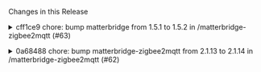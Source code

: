 Changes in this Release

<details><summary>cff1ce9 chore: bump matterbridge from 1.5.1 to 1.5.2 in /matterbridge-zigbee2mqtt (#63)</summary>
chore: bump matterbridge from 1.5.1 to 1.5.2 in /matterbridge-zigbee2mqtt (#63)

Bumps [matterbridge](https://github.com/Luligu/matterbridge) from 1.5.1
to 1.5.2.
<details>
<summary>Release notes</summary>
<p><em>Sourced from <a
href="https://github.com/Luligu/matterbridge/releases">matterbridge's
releases</a>.</em></p>
<blockquote>
<h2>Release 1.5.2</h2>
<h2>[1.5.2] - 2024-08-30</h2>
<h3>Added</h3>
<ul>
<li>[frontend]: Added a confirmation message for removing and disabling
plugins.</li>
<li>[matterbridge cli]: Added the parameter <code>-sudo</code> to force
the use of sudo when installing or updating a package (this is useful
when the internal logic is not working in your setup).</li>
<li>[matterbridge cli]: Added the parameter <code>-nosudo</code> to
force not using sudo when installing or updating a package (this is
useful when the internal logic is not working in your setup).</li>
</ul>
<h3>Changed</h3>
<ul>
<li>[package]: Update dependencies.</li>
<li>[spawn]: Modified the install or update function to add more info in
the log.</li>
</ul>
<!-- raw HTML omitted -->
</blockquote>
</details>
<details>
<summary>Changelog</summary>
<p><em>Sourced from <a
href="https://github.com/Luligu/matterbridge/blob/main/CHANGELOG.md">matterbridge's
changelog</a>.</em></p>
<blockquote>
<h2>[1.5.2] - 2024-08-30</h2>
<h3>Added</h3>
<ul>
<li>[frontend]: Added a confirmation message for removing and disabling
plugins.</li>
<li>[matterbridge cli]: Added the parameter <code>-sudo</code> to force
the use of sudo when installing or updating a package (this is useful
when the internal logic is not working in your setup).</li>
<li>[matterbridge cli]: Added the parameter <code>-nosudo</code> to
force not using sudo when installing or updating a package (this is
useful when the internal logic is not working in your setup).</li>
</ul>
<h3>Changed</h3>
<ul>
<li>[package]: Update dependencies.</li>
<li>[spawn]: Modified the install or update function to add more info in
the log.</li>
</ul>
<!-- raw HTML omitted -->
</blockquote>
</details>
<details>
<summary>Commits</summary>
<ul>
<li><a
href="https://github.com/Luligu/matterbridge/commit/f088173647e6cce3649f05673b16806c50c30744"><code>f088173</code></a>
Merge pull request <a
href="https://redirect.github.com/Luligu/matterbridge/issues/115">#115</a>
from Luligu/dev</li>
<li><a
href="https://github.com/Luligu/matterbridge/commit/d77cd3dab42a4c6b81a95813b11b3d214309e4ed"><code>d77cd3d</code></a>
Release 1.5.2</li>
<li><a
href="https://github.com/Luligu/matterbridge/commit/3f6c11115d764082d791ffa4873accc805b4ab55"><code>3f6c111</code></a>
Release 1.5.2</li>
<li><a
href="https://github.com/Luligu/matterbridge/commit/a2c4fd7c50ccb0a817908d073e6ed83c75628eb0"><code>a2c4fd7</code></a>
1.5.2-beta2</li>
<li><a
href="https://github.com/Luligu/matterbridge/commit/9d271a4a085222f8d64a031fe048f6e1f2b9666f"><code>9d271a4</code></a>
1.5.2-beta2</li>
<li><a
href="https://github.com/Luligu/matterbridge/commit/e2f850bd21b473e00c3669b150881b0ba88c9a23"><code>e2f850b</code></a>
1.5.2-beta2</li>
<li><a
href="https://github.com/Luligu/matterbridge/commit/447dffe5e413d005818349c4d3ff491381085ce7"><code>447dffe</code></a>
1.5.2-beta2</li>
<li><a
href="https://github.com/Luligu/matterbridge/commit/c753a03455964730f9317653b4807106c2506ca1"><code>c753a03</code></a>
1.5.2-beta2</li>
<li><a
href="https://github.com/Luligu/matterbridge/commit/eb8553ae160f833b0ab5e4c9e668df66ac1d6d94"><code>eb8553a</code></a>
1.5.2-beta2</li>
<li><a
href="https://github.com/Luligu/matterbridge/commit/e8f5f0660690b336687eb767692e09dd2f1d30c4"><code>e8f5f06</code></a>
1.5.2-beta2</li>
<li>Additional commits viewable in <a
href="https://github.com/Luligu/matterbridge/compare/1.5.1...1.5.2">compare
view</a></li>
</ul>
</details>
<br />


[![Dependabot compatibility
score](https://dependabot-badges.githubapp.com/badges/compatibility_score?dependency-name=matterbridge&package-manager=npm_and_yarn&previous-version=1.5.1&new-version=1.5.2)](https://docs.github.com/en/github/managing-security-vulnerabilities/about-dependabot-security-updates#about-compatibility-scores)

Dependabot will resolve any conflicts with this PR as long as you don't
alter it yourself. You can also trigger a rebase manually by commenting
`@dependabot rebase`.

[//]: # (dependabot-automerge-start)
[//]: # (dependabot-automerge-end)

---

<details>
<summary>Dependabot commands and options</summary>
<br />

You can trigger Dependabot actions by commenting on this PR:
- `@dependabot rebase` will rebase this PR
- `@dependabot recreate` will recreate this PR, overwriting any edits
that have been made to it
- `@dependabot merge` will merge this PR after your CI passes on it
- `@dependabot squash and merge` will squash and merge this PR after
your CI passes on it
- `@dependabot cancel merge` will cancel a previously requested merge
and block automerging
- `@dependabot reopen` will reopen this PR if it is closed
- `@dependabot close` will close this PR and stop Dependabot recreating
it. You can achieve the same result by closing it manually
- `@dependabot show <dependency name> ignore conditions` will show all
of the ignore conditions of the specified dependency
- `@dependabot ignore this major version` will close this PR and stop
Dependabot creating any more for this major version (unless you reopen
the PR or upgrade to it yourself)
- `@dependabot ignore this minor version` will close this PR and stop
Dependabot creating any more for this minor version (unless you reopen
the PR or upgrade to it yourself)
- `@dependabot ignore this dependency` will close this PR and stop
Dependabot creating any more for this dependency (unless you reopen the
PR or upgrade to it yourself)


</details>

Signed-off-by: dependabot[bot] <support@github.com>
Co-authored-by: dependabot[bot] <49699333+dependabot[bot]@users.noreply.github.com></details>

<details><summary>0a68488 chore: bump matterbridge-zigbee2mqtt from 2.1.13 to 2.1.14 in /matterbridge-zigbee2mqtt (#62)</summary>
chore: bump matterbridge-zigbee2mqtt from 2.1.13 to 2.1.14 in /matterbridge-zigbee2mqtt (#62)

Bumps
[matterbridge-zigbee2mqtt](https://github.com/Luligu/matterbridge-zigbee2mqtt)
from 2.1.13 to 2.1.14.
<details>
<summary>Release notes</summary>
<p><em>Sourced from <a
href="https://github.com/Luligu/matterbridge-zigbee2mqtt/releases">matterbridge-zigbee2mqtt's
releases</a>.</em></p>
<blockquote>
<h2>Release 2.1.14</h2>
<h2>[2.1.14] - 2024-08-29</h2>
<h3>Added</h3>
<ul>
<li>[config]: Added parameter postfixHostname (default true). If you
change it, the controllers will remove and recreate all the devices! (<a
href="https://github.com/L2jLiga">https://github.com/L2jLiga</a>)</li>
</ul>
<h3>Changed</h3>
<ul>
<li>[package]: Updated dependencies.</li>
<li>[package]: Updated imports.</li>
</ul>
<!-- raw HTML omitted -->
</blockquote>
</details>
<details>
<summary>Changelog</summary>
<p><em>Sourced from <a
href="https://github.com/Luligu/matterbridge-zigbee2mqtt/blob/main/CHANGELOG.md">matterbridge-zigbee2mqtt's
changelog</a>.</em></p>
<blockquote>
<h2>[2.1.14] - 2024-08-29</h2>
<h3>Added</h3>
<ul>
<li>[config]: Added parameter postfixHostname (default true). If you
change it, the controllers will remove and recreate all the devices! (<a
href="https://github.com/L2jLiga">https://github.com/L2jLiga</a>)</li>
</ul>
<h3>Changed</h3>
<ul>
<li>[package]: Updated dependencies.</li>
<li>[package]: Updated imports.</li>
</ul>
<!-- raw HTML omitted -->
</blockquote>
</details>
<details>
<summary>Commits</summary>
<ul>
<li><a
href="https://github.com/Luligu/matterbridge-zigbee2mqtt/commit/85c2898940107b35805fa8bb752abadb163e8cac"><code>85c2898</code></a>
Merge pull request <a
href="https://redirect.github.com/Luligu/matterbridge-zigbee2mqtt/issues/64">#64</a>
from Luligu/dev</li>
<li><a
href="https://github.com/Luligu/matterbridge-zigbee2mqtt/commit/0cb220332d456320961a341d979fd596a0b91181"><code>0cb2203</code></a>
Release 2.1.14</li>
<li><a
href="https://github.com/Luligu/matterbridge-zigbee2mqtt/commit/53697e96b2f2755d5eae6a7b054122caca48d96c"><code>53697e9</code></a>
Merge pull request <a
href="https://redirect.github.com/Luligu/matterbridge-zigbee2mqtt/issues/56">#56</a>
from L2jLiga/feature/hostname-configuration</li>
<li><a
href="https://github.com/Luligu/matterbridge-zigbee2mqtt/commit/4917f8b948a4f9bcb497c4b6510882d612a042cd"><code>4917f8b</code></a>
Update dependencies</li>
<li><a
href="https://github.com/Luligu/matterbridge-zigbee2mqtt/commit/be32a50659467d3e5418df2e847ca55115d0d1cb"><code>be32a50</code></a>
Update cluster imports</li>
<li><a
href="https://github.com/Luligu/matterbridge-zigbee2mqtt/commit/fa1e9084ae601072fd497c1ba185067e2347eefc"><code>fa1e908</code></a>
feat: added option to specify unique postfix</li>
<li>See full diff in <a
href="https://github.com/Luligu/matterbridge-zigbee2mqtt/compare/2.1.13...2.1.14">compare
view</a></li>
</ul>
</details>
<br />


[![Dependabot compatibility
score](https://dependabot-badges.githubapp.com/badges/compatibility_score?dependency-name=matterbridge-zigbee2mqtt&package-manager=npm_and_yarn&previous-version=2.1.13&new-version=2.1.14)](https://docs.github.com/en/github/managing-security-vulnerabilities/about-dependabot-security-updates#about-compatibility-scores)

Dependabot will resolve any conflicts with this PR as long as you don't
alter it yourself. You can also trigger a rebase manually by commenting
`@dependabot rebase`.

[//]: # (dependabot-automerge-start)
[//]: # (dependabot-automerge-end)

---

<details>
<summary>Dependabot commands and options</summary>
<br />

You can trigger Dependabot actions by commenting on this PR:
- `@dependabot rebase` will rebase this PR
- `@dependabot recreate` will recreate this PR, overwriting any edits
that have been made to it
- `@dependabot merge` will merge this PR after your CI passes on it
- `@dependabot squash and merge` will squash and merge this PR after
your CI passes on it
- `@dependabot cancel merge` will cancel a previously requested merge
and block automerging
- `@dependabot reopen` will reopen this PR if it is closed
- `@dependabot close` will close this PR and stop Dependabot recreating
it. You can achieve the same result by closing it manually
- `@dependabot show <dependency name> ignore conditions` will show all
of the ignore conditions of the specified dependency
- `@dependabot ignore this major version` will close this PR and stop
Dependabot creating any more for this major version (unless you reopen
the PR or upgrade to it yourself)
- `@dependabot ignore this minor version` will close this PR and stop
Dependabot creating any more for this minor version (unless you reopen
the PR or upgrade to it yourself)
- `@dependabot ignore this dependency` will close this PR and stop
Dependabot creating any more for this dependency (unless you reopen the
PR or upgrade to it yourself)


</details>

Signed-off-by: dependabot[bot] <support@github.com>
Co-authored-by: dependabot[bot] <49699333+dependabot[bot]@users.noreply.github.com></details>